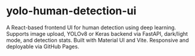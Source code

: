 # yolo-human-detection-ui
A React-based frontend UI for human detection using deep learning. Supports image upload, YOLOv8 or Keras backend via FastAPI, dark/light mode, and detection stats. Built with Material UI and Vite. Responsive and deployable via GitHub Pages.
